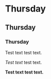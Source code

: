 # Thursday
## Thursday
### Thursday

Test text test text.


*Test text* test text.


**Test text test text.**


